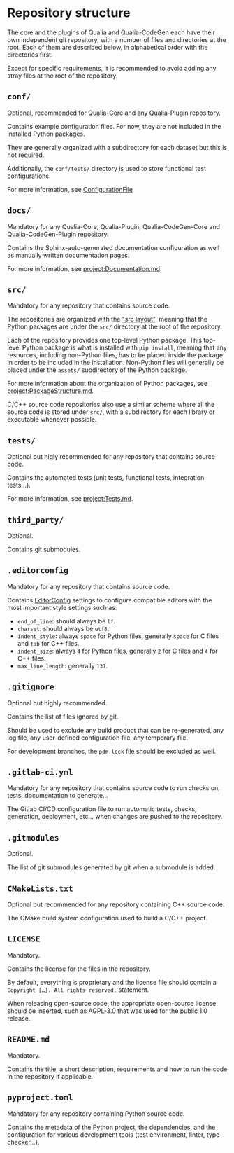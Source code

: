 # Repository structure

The core and the plugins of Qualia and Qualia-CodeGen each have their own independent git repository,
with a number of files and directories at the root.
Each of them are described below, in alphabetical order with the directories first.

Except for specific requirements, it is recommended to avoid adding any stray files at the root of the repository.

## `conf/`

Optional, recommended for Qualia-Core and any Qualia-Plugin repository.

Contains example configuration files. For now, they are not included in the installed Python packages.

They are generally organized with a subdirectory for each dataset but this is not required.

Additionally, the `conf/tests/` directory is used to store functional test configurations.

For more information, see [ConfigurationFile](../UserGuide/ConfigurationFile)

## `docs/`

Mandatory for any Qualia-Core, Qualia-Plugin, Qualia-CodeGen-Core and Qualia-CodeGen-Plugin repository.

Contains the Sphinx-auto-generated documentation configuration as well as manually written documentation pages.

For more information, see <project:Documentation.md>.

## `src/`

Mandatory for any repository that contains source code.

The repositories are organized with the ["src layout"](https://packaging.python.org/en/latest/discussions/src-layout-vs-flat-layout/),
meaning that the Python packages are under the `src/` directory at the root of the repository.

Each of the repository provides one top-level Python package.
This top-level Python package is what is installed with `pip install`, meaning that any resources,
including non-Python files, has to be placed inside the package in order to be included in the installation.
Non-Python files will generally be placed under the `assets/` subdirectory of the Python package.

For more information about the organization of Python packages, see <project:PackageStructure.md>.

C/C++ source code repositories also use a similar scheme where all the source code is stored under `src/`,
with a subdirectory for each library or executable whenever possible.

## `tests/`

Optional but higly recommended for any repository that contains source code.

Contains the automated tests (unit tests, functional tests, integration tests…).

For more information, see <project:Tests.md>.

## `third_party/`

Optional.

Contains git submodules.

## `.editorconfig`

Mandatory for any repository that contains source code.

Contains [EditorConfig](https://editorconfig.org/) settings to configure compatible editors with the most important style settings such as:
- `end_of_line`: should always be `lf`.
- `charset`: should always be `utf8`.
- `indent_style`: always `space` for Python files, generally `space` for C files and `tab` for C++ files.
- `indent_size`: always `4` for Python files, generally `2` for C files and `4` for C++ files.
- `max_line_length`: generally `131`.

## `.gitignore`

Optional but highly recommended.

Contains the list of files ignored by git.

Should be used to exclude any build product that can be re-generated, any log file, any user-defined configuration file, any temporary file.

For development branches, the `pdm.lock` file should be excluded as well.

## `.gitlab-ci.yml`

Mandatory for any repository that contains source code to run checks on, tests, documentation to generate…

The Gitlab CI/CD configuration file to run automatic tests, checks, generation, deployment, etc… when changes are pushed to the repository.

## `.gitmodules`

Optional.

The list of git submodules generated by git when a submodule is added.

## `CMakeLists.txt`

Optional but recommended for any repository containing C++ source code.

The CMake build system configuration used to build a C/C++ project.

## `LICENSE`

Mandatory.

Contains the license for the files in the repository.

By default, everything is proprietary and the license file should contain a `Copyright […]. All rights reserved.` statement.

When releasing open-source code, the appropriate open-source license should be inserted, such as AGPL-3.0 that was used for the public 1.0 release.

## `README.md`

Mandatory.

Contains the title, a short description, requirements and how to run the code in the repository if applicable.

## `pyproject.toml`

Mandatory for any repository containing Python source code.

Contains the metadata of the Python project, the dependencies, and the configuration for various development tools (test environment, linter, type checker…).
